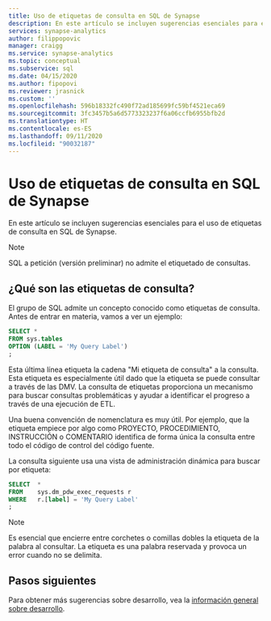 ```yaml
---
title: Uso de etiquetas de consulta en SQL de Synapse
description: En este artículo se incluyen sugerencias esenciales para el uso de etiquetas de consulta en SQL de Synapse.
services: synapse-analytics
author: filippopovic
manager: craigg
ms.service: synapse-analytics
ms.topic: conceptual
ms.subservice: sql
ms.date: 04/15/2020
ms.author: fipopovi
ms.reviewer: jrasnick
ms.custom: ''
ms.openlocfilehash: 596b18332fc490f72ad185699fc59bf4521eca69
ms.sourcegitcommit: 3fc3457b5a6d5773323237f6a06ccfb6955bfb2d
ms.translationtype: HT
ms.contentlocale: es-ES
ms.lasthandoff: 09/11/2020
ms.locfileid: "90032187"
---
```

# <a name="use-query-labels-in-synapse-sql"></a>Uso de etiquetas de consulta en SQL de Synapse
En este artículo se incluyen sugerencias esenciales para el uso de etiquetas de consulta en SQL de Synapse.

> [!NOTE]
> SQL a petición (versión preliminar) no admite el etiquetado de consultas.

## <a name="what-are-query-labels"></a>¿Qué son las etiquetas de consulta?
El grupo de SQL admite un concepto conocido como etiquetas de consulta. Antes de entrar en materia, vamos a ver un ejemplo:

```sql
SELECT *
FROM sys.tables
OPTION (LABEL = 'My Query Label')
;
```

Esta última línea etiqueta la cadena "Mi etiqueta de consulta" a la consulta. Esta etiqueta es especialmente útil dado que la etiqueta se puede consultar a través de las DMV. La consulta de etiquetas proporciona un mecanismo para buscar consultas problemáticas y ayudar a identificar el progreso a través de una ejecución de ETL.

Una buena convención de nomenclatura es muy útil. Por ejemplo, que la etiqueta empiece por algo como PROYECTO, PROCEDIMIENTO, INSTRUCCIÓN o COMENTARIO identifica de forma única la consulta entre todo el código de control del código fuente.

La consulta siguiente usa una vista de administración dinámica para buscar por etiqueta:

```sql
SELECT  *
FROM    sys.dm_pdw_exec_requests r
WHERE   r.[label] = 'My Query Label'
;
```

> [!NOTE]
> Es esencial que encierre entre corchetes o comillas dobles la etiqueta de la palabra al consultar. La etiqueta es una palabra reservada y provoca un error cuando no se delimita. 
> 
> 

## <a name="next-steps"></a>Pasos siguientes
Para obtener más sugerencias sobre desarrollo, vea la [información general sobre desarrollo](develop-overview.md).



